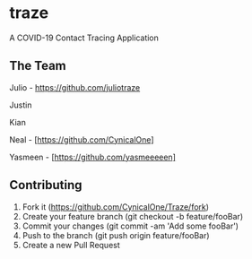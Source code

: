 # traze

A COVID-19 Contact Tracing Application

## The Team

Julio - https://github.com/juliotraze

Justin

Kian

Neal - [https://github.com/CynicalOne]

Yasmeen - [https://github.com/yasmeeeeen]

## Contributing

1. Fork it (https://github.com/CynicalOne/Traze/fork)
2. Create your feature branch (git checkout -b feature/fooBar)
3. Commit your changes (git commit -am 'Add some fooBar')
4. Push to the branch (git push origin feature/fooBar)
5. Create a new Pull Request
